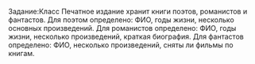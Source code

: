 

Задание:Класс Печатное издание хранит книги поэтов, романистов и фантастов. Для 
поэтом определено: ФИО, годы жизни, несколько основных произведений. Для 
романистов определено: ФИО, годы жизни, несколько произведений, краткая 
биография. Для фантастов определено: ФИО, несколько произведений, сняты 
ли фильмы по книгам.

